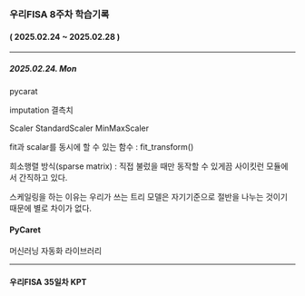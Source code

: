 ### 우리FISA 8주차 학습기록
#### ( 2025.02.24 ~ 2025.02.28 )
***
##### 2025.02.24. Mon
pycarat

imputation 결측치

Scaler
StandardScaler
MinMaxScaler

fit과 scalar를 동시에 할 수 있는 함수 : fit_transform()

희소행렬 방식(sparse matrix) : 직접 불렀을 때만 동작할 수 있게끔 사이킷런 모듈에서 간직하고 있다.

스케일링을 하는 이유는
우리가 쓰는 트리 모델은 자기기준으로 절반을 나누는 것이기 때문에 별로 차이가 없다.

#### PyCaret
머신러닝 자동화 라이브러리



***
#### 우리FISA 35일차 KPT